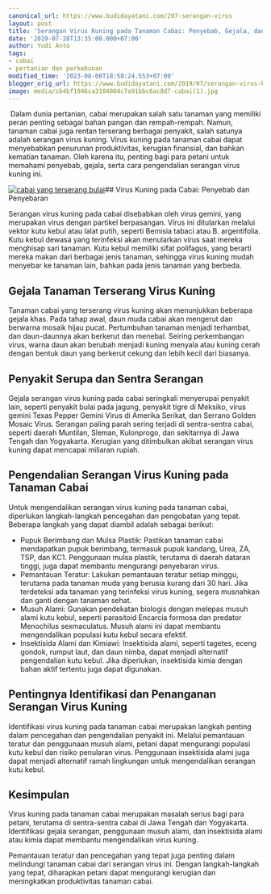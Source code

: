 ```yaml
---
canonical_url: https://www.budidayatani.com/207-serangan-virus
layout: post
title: 'Serangan Virus Kuning pada Tanaman Cabai: Penyebab, Gejala, dan Cara Pengendaliannya'
date: '2019-07-28T13:35:00.000+07:00'
author: Yudi Anto
tags:
- cabai
- pertanian dan perkebunan
modified_time: '2023-08-06T18:58:24.553+07:00'
blogger_orig_url: https://www.budidayatani.com/2019/07/serangan-virus-kuning-pada-tanaman-cabai.html
image: media/cb4bf1946ca3104804c7a91bbc6ac8d7-cabai(1).jpg
---
```

 Dalam dunia pertanian, cabai merupakan salah satu tanaman yang memiliki peran penting sebagai bahan pangan dan rempah-rempah. Namun, tanaman cabai juga rentan terserang berbagai penyakit, salah satunya adalah serangan virus kuning. Virus kuning pada tanaman cabai dapat menyebabkan penurunan produktivitas, kerugian finansial, dan bahkan kematian tanaman. Oleh karena itu, penting bagi para petani untuk memahami penyebab, gejala, serta cara pengendalian serangan virus kuning ini.

[![cabai yang terserang bulai](https://blogger.googleusercontent.com/img/b/R29vZ2xl/AVvXsEjZHSReoLAeoX1t0Vr8GPUPSU6FTDBOy7kr-ATpzt9aV74U8igXQF7i65jvF6-fJJ1zqQu6iNUVVWR7Gug_erjC3893FL61dCsYKV6UzLhdlRQAztE6zYAaD2cohUFWagz1y78HQjxzi0Kt1qPbKtdNWir4rmtnFwTjBovi41JZUzNJ-PWvOio7YrPpgLqx/w640-h372/cabai(1).jpg)](https://blogger.googleusercontent.com/img/b/R29vZ2xl/AVvXsEjZHSReoLAeoX1t0Vr8GPUPSU6FTDBOy7kr-ATpzt9aV74U8igXQF7i65jvF6-fJJ1zqQu6iNUVVWR7Gug_erjC3893FL61dCsYKV6UzLhdlRQAztE6zYAaD2cohUFWagz1y78HQjxzi0Kt1qPbKtdNWir4rmtnFwTjBovi41JZUzNJ-PWvOio7YrPpgLqx/s2063/cabai(1).jpg)## Virus Kuning pada Cabai: Penyebab dan Penyebaran

Serangan virus kuning pada cabai disebabkan oleh virus gemini, yang merupakan virus dengan partikel berpasangan. Virus ini ditularkan melalui vektor kutu kebul atau lalat putih, seperti Bemisia tabaci atau B. argentifolia. Kutu kebul dewasa yang terinfeksi akan menularkan virus saat mereka menghisap sari tanaman. Kutu kebul memiliki sifat polifagus, yang berarti mereka makan dari berbagai jenis tanaman, sehingga virus kuning mudah menyebar ke tanaman lain, bahkan pada jenis tanaman yang berbeda.

## Gejala Tanaman Terserang Virus Kuning

Tanaman cabai yang terserang virus kuning akan menunjukkan beberapa gejala khas. Pada tahap awal, daun muda cabai akan mengerut dan berwarna mosaik hijau pucat. Pertumbuhan tanaman menjadi terhambat, dan daun-daunnya akan berkerut dan menebal. Seiring perkembangan virus, warna daun akan berubah menjadi kuning menyala atau kuning cerah dengan bentuk daun yang berkerut cekung dan lebih kecil dari biasanya.

## Penyakit Serupa dan Sentra Serangan

Gejala serangan virus kuning pada cabai seringkali menyerupai penyakit lain, seperti penyakit bulai pada jagung, penyakit tigre di Meksiko, virus gemini Texas Pepper Gemini Virus di Amerika Serikat, dan Serrano Golden Mosaic Virus. Serangan paling parah sering terjadi di sentra-sentra cabai, seperti daerah Muntilan, Sleman, Kulonprogo, dan sekitarnya di Jawa Tengah dan Yogyakarta. Kerugian yang ditimbulkan akibat serangan virus kuning dapat mencapai miliaran rupiah.

## Pengendalian Serangan Virus Kuning pada Tanaman Cabai

Untuk mengendalikan serangan virus kuning pada tanaman cabai, diperlukan langkah-langkah pencegahan dan pengobatan yang tepat. Beberapa langkah yang dapat diambil adalah sebagai berikut:

* Pupuk Berimbang dan Mulsa Plastik: Pastikan tanaman cabai mendapatkan pupuk berimbang, termasuk pupuk kandang, Urea, ZA, TSP, dan KC1. Penggunaan mulsa plastik, terutama di daerah dataran tinggi, juga dapat membantu mengurangi penyebaran virus.
* Pemantauan Teratur: Lakukan pemantauan teratur setiap minggu, terutama pada tanaman muda yang berusia kurang dari 30 hari. Jika terdeteksi ada tanaman yang terinfeksi virus kuning, segera musnahkan dan ganti dengan tanaman sehat.
* Musuh Alami: Gunakan pendekatan biologis dengan melepas musuh alami kutu kebul, seperti parasitoid Encarcia formosa dan predator Menochilus sexmaculatus. Musuh alami ini dapat membantu mengendalikan populasi kutu kebul secara efektif.
* Insektisida Alami dan Kimiawi: Insektisida alami, seperti tagetes, eceng gondok, rumput laut, dan daun nimba, dapat menjadi alternatif pengendalian kutu kebul. Jika diperlukan, insektisida kimia dengan bahan aktif tertentu juga dapat digunakan.

## Pentingnya Identifikasi dan Penanganan Serangan Virus Kuning

Identifikasi virus kuning pada tanaman cabai merupakan langkah penting dalam pencegahan dan pengendalian penyakit ini. Melalui pemantauan teratur dan penggunaan musuh alami, petani dapat mengurangi populasi kutu kebul dan risiko penularan virus. Penggunaan insektisida alami juga dapat menjadi alternatif ramah lingkungan untuk mengendalikan serangan kutu kebul.

## Kesimpulan

Virus kuning pada tanaman cabai merupakan masalah serius bagi para petani, terutama di sentra-sentra cabai di Jawa Tengah dan Yogyakarta. Identifikasi gejala serangan, penggunaan musuh alami, dan insektisida alami atau kimia dapat membantu mengendalikan virus kuning.

Pemantauan teratur dan pencegahan yang tepat juga penting dalam melindungi tanaman cabai dari serangan virus ini. Dengan langkah-langkah yang tepat, diharapkan petani dapat mengurangi kerugian dan meningkatkan produktivitas tanaman cabai.


